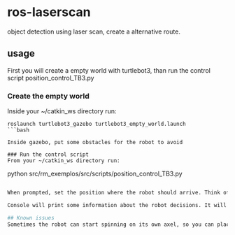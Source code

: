 # ros-laserscan
object detection using laser scan, create a alternative route.

## usage

First you will create a empty world with turtlebot3, than run the control script position_control_TB3.py

### Create the empty world
Inside your ~/catkin_ws directory run:

```
roslaunch turtlebot3_gazebo turtlebot3_empty_world.launch
```bash

Inside gazebo, put some obstacles for the robot to avoid

### Run the control script 
From your ~/catkin_ws directory run:

```
python src/rm_exemplos/src/scripts/position_control_TB3.py
```bash

When prompted, set the position where the robot should arrive. Think of a path where the object avoidance is needed.

Console will print some information about the robot decisions. It will end when arive.

## Known issues
Sometimes the robot can start spinning on its own axel, so you can place it somewhere else, set coordinates to a far point or restart the simulation.
